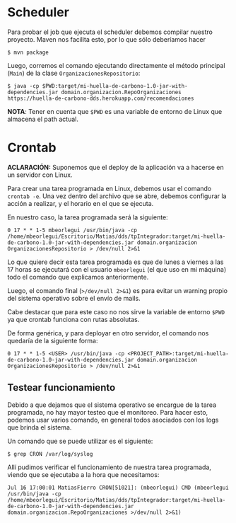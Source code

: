 # Scheduler

Para probar el job que ejecuta el scheduler debemos compilar nuestro proyecto. Maven nos facilita esto, por lo que sólo
deberíamos hacer

```console
$ mvn package
```

Luego, corremos el comando ejecutando directamente el método principal (`Main`) de la clase `OrganizacionesRepositorio`:

```console
$ java -cp $PWD:target/mi-huella-de-carbono-1.0-jar-with-dependencies.jar domain.organizacion.RepoOrganizaciones https://huella-de-carbono-dds.herokuapp.com/recomendaciones
```

**NOTA**: Tener en cuenta que `$PWD` es una variable de entorno de Linux que almacena el path actual.

# Crontab

**ACLARACIÓN:** Suponemos que el deploy de la aplicación va a hacerse en un servidor con Linux.

Para crear una tarea programada en Linux, debemos usar el comando `crontab -e`.
Una vez dentro del archivo que se abre, debemos configurar la acción a realizar, y el horario en el que se ejecuta.

En nuestro caso, la tarea programada será la siguiente:

```
0 17 * * 1-5 mbeorlegui /usr/bin/java -cp /home/mbeorlegui/Escritorio/Matias/dds/tpIntegrador:target/mi-huella-de-carbono-1.0-jar-with-dependencies.jar domain.organizacion OrganizacionesRepositorio > /dev/null 2>&1
```

Lo que quiere decir esta tarea programada es que de lunes a viernes a las 17 horas se ejecutará con el usuario
`mbeorlegui` (el que uso en mi máquina) todo el comando que explicamos anteriormente.

Luego, el comando final (`>/dev/null 2>&1`) es para evitar un warning propio del sistema operativo sobre el envío de
mails.

Cabe destacar que para este caso no nos sirve la variable de entorno `$PWD` ya que crontab funciona con rutas absolutas.

De forma genérica, y para deployar en otro servidor, el comando nos quedaría de la siguiente forma:

```
0 17 * * 1-5 <USER> /usr/bin/java -cp <PROJECT_PATH>:target/mi-huella-de-carbono-1.0-jar-with-dependencies.jar domain.organizacion OrganizacionesRepositorio > /dev/null 2>&1
```

## Testear funcionamiento

Debido a que dejamos que el sistema operativo se encargue de la tarea programada, no hay mayor testeo que el monitoreo.
Para hacer esto, podemos usar varios comando, en general todos asociados con los logs que brinda el sistema.

Un comando que se puede utilizar es el siguiente:

```console
$ grep CRON /var/log/syslog
```

Allí pudimos verificar el funcionamiento de nuestra tarea programada, viendo que se ejecutaba a la hora que necesitamos:

```
Jul 16 17:00:01 MatiasFierro CRON[51021]: (mbeorlegui) CMD (mbeorlegui /usr/bin/java -cp /home/mbeorlegui/Escritorio/Matias/dds/tpIntegrador:target/mi-huella-de-carbono-1.0-jar-with-dependencies.jar domain.organizacion.RepoOrganizaciones >/dev/null 2>&1)
```